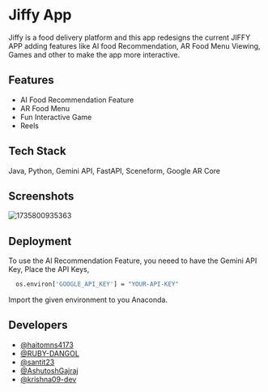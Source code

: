 
# Jiffy App 

Jiffy is a food delivery platform and this app redesigns the current JIFFY APP adding features like AI food Recommendation, AR Food Menu Viewing, Games and other to make the app more interactive.


## Features

- AI Food Recommendation Feature
- AR Food Menu
- Fun Interactive Game
- Reels 


## Tech Stack

Java, Python, Gemini API, FastAPI, Sceneform, Google AR Core



## Screenshots
![1735800935363](https://github.com/user-attachments/assets/23f0acc8-5737-46da-af7b-3c0b27e3ec71)


## Deployment

To use the AI Recommendation Feature, you neeed to have the Gemini API Key, Place the API Keys,

```bash
  os.environ['GOOGLE_API_KEY'] = "YOUR-API-KEY"
```

Import the given environment to you Anaconda. 

## Developers

- [@haitomns4173](https://github.com/haitomns4173/)
- [@RUBY-DANGOL](https://github.com/RUBY-DANGOL)
- [@santit23](https://github.com/santit23)
- [@AshutoshGajraj](https://github.com/AshutoshGajraj)
- [@krishna09-dev](https://github.com/krishna09-dev)




